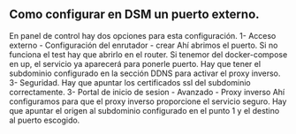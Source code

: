 ## Como configurar en DSM un puerto externo.

En panel de control hay dos opciones para esta configuración.
1- Acceso externo - Configuración del enrutador - crear
  Ahí abrimos el puerto. Si no funciona el test hay que abrirlo en el router.
  Si tenemor del docker-compose en up, el servicio ya aparecerá para ponerle puerto.
  Hay que tener el subdominio configurado en la sección DDNS para activar el proxy inverso.
3- Seguridad. Hay que apuntar los certificados ssl del subdominio correctamente.
3- Portal de inicio de sesion - Avanzado - Proxy inverso
  Ahí configuramos para que el proxy inverso proporcione el servicio seguro.
  Hay que apuntar el origen al subdominio configurado en el punto 1 y el destino al puerto escogido.
